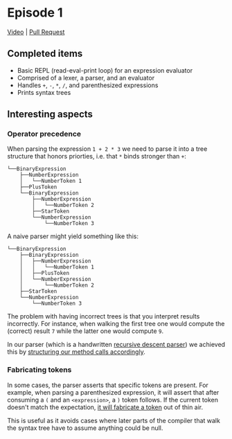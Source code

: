 # Episode 1

[Video](https://www.youtube.com/watch?v=wgHIkdUQbp0) |
[Pull Request](https://github.com/terrajobst/minsk/pull/1)

## Completed items

* Basic REPL (read-eval-print loop) for an expression evaluator
* Comprised of a lexer, a parser, and an evaluator
* Handles `+`, `-`, `*`, `/`, and parenthesized expressions
* Prints syntax trees

## Interesting aspects

### Operator precedence

When parsing the expression `1 + 2 * 3` we need to parse it into a tree
structure that honors priorties, i.e. that `*` binds stronger than `+`:

```
└──BinaryExpression
    ├──NumberExpression
    │   └──NumberToken 1
    ├──PlusToken
    └──BinaryExpression
        ├──NumberExpression
        │   └──NumberToken 2
        ├──StarToken
        └──NumberExpression
            └──NumberToken 3
```

A naive parser might yield something like this:

```
└──BinaryExpression
    ├──BinaryExpression
    │   ├──NumberExpression
    │   │   └──NumberToken 1
    │   ├──PlusToken
    │   └──NumberExpression
    │       └──NumberToken 2
    ├──StarToken
    └──NumberExpression
        └──NumberToken 3
```

The problem with having incorrect trees is that you interpret results
incorrectly. For instance, when walking the first tree one would compute the
(correct) result `7` while the latter one would compute `9`.

In our parser (which is a handwritten [recursive descent parser][rdp]) we
achieved this by [structuring our method calls accordingly][parsing].
    
[rdp]: https://en.wikipedia.org/wiki/Recursive_descent_parser
[parsing]: https://github.com/terrajobst/minsk/blob/c6812a81e81611c13ed3a1b1a8b5e802507c95ac/mc/CodeAnalysis/Parser.cs#L74-L102

### Fabricating tokens

In some cases, the parser asserts that specific tokens are present. For example,
when parsing a parenthesized expression, it will assert that after consuming a
`(` and an `<expression>`, a `)` token follows. If the current token doesn't match
the expectation, [it will fabricate a token][match] out of thin air.

This is useful as it avoids cases where later parts of the compiler that walk
the syntax tree have to assume anything could be null.

[match]: https://github.com/terrajobst/minsk/blob/c6812a81e81611c13ed3a1b1a8b5e802507c95ac/mc/CodeAnalysis/Parser.cs#L53-L60